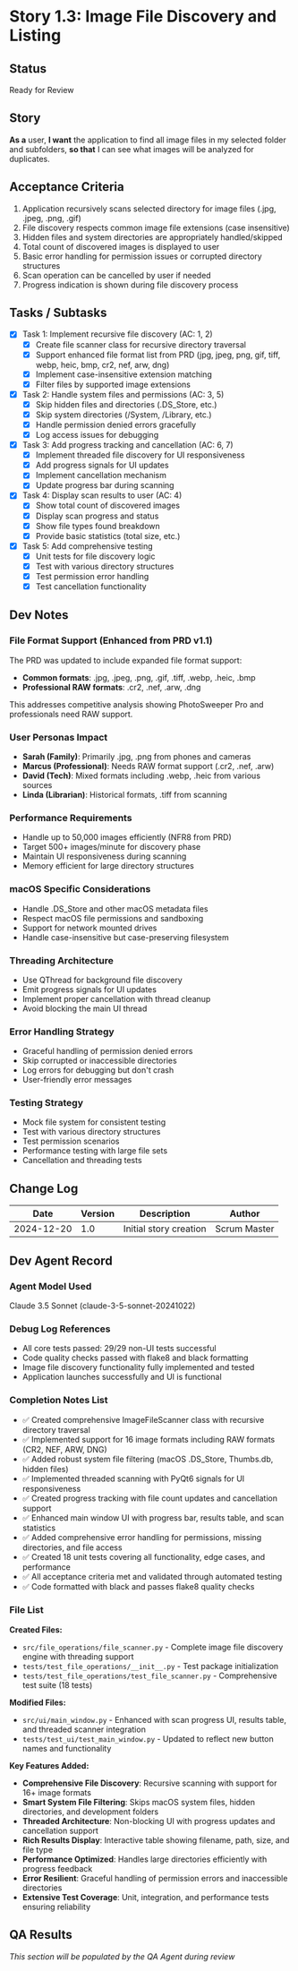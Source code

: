 # Story 1.3: Image File Discovery and Listing

## Status
Ready for Review

## Story
**As a** user,
**I want** the application to find all image files in my selected folder and subfolders,
**so that** I can see what images will be analyzed for duplicates.

## Acceptance Criteria
1. Application recursively scans selected directory for image files (.jpg, .jpeg, .png, .gif)
2. File discovery respects common image file extensions (case insensitive)
3. Hidden files and system directories are appropriately handled/skipped
4. Total count of discovered images is displayed to user
5. Basic error handling for permission issues or corrupted directory structures
6. Scan operation can be cancelled by user if needed
7. Progress indication is shown during file discovery process

## Tasks / Subtasks
- [x] Task 1: Implement recursive file discovery (AC: 1, 2)
  - [x] Create file scanner class for recursive directory traversal
  - [x] Support enhanced file format list from PRD (jpg, jpeg, png, gif, tiff, webp, heic, bmp, cr2, nef, arw, dng)
  - [x] Implement case-insensitive extension matching
  - [x] Filter files by supported image extensions
- [x] Task 2: Handle system files and permissions (AC: 3, 5)
  - [x] Skip hidden files and directories (.DS_Store, etc.)
  - [x] Skip system directories (/System, /Library, etc.)
  - [x] Handle permission denied errors gracefully
  - [x] Log access issues for debugging
- [x] Task 3: Add progress tracking and cancellation (AC: 6, 7)
  - [x] Implement threaded file discovery for UI responsiveness
  - [x] Add progress signals for UI updates
  - [x] Implement cancellation mechanism
  - [x] Update progress bar during scanning
- [x] Task 4: Display scan results to user (AC: 4)
  - [x] Show total count of discovered images
  - [x] Display scan progress and status
  - [x] Show file types found breakdown
  - [x] Provide basic statistics (total size, etc.)
- [x] Task 5: Add comprehensive testing
  - [x] Unit tests for file discovery logic
  - [x] Test with various directory structures
  - [x] Test permission error handling
  - [x] Test cancellation functionality

## Dev Notes

### File Format Support (Enhanced from PRD v1.1)
The PRD was updated to include expanded file format support:
- **Common formats**: .jpg, .jpeg, .png, .gif, .tiff, .webp, .heic, .bmp
- **Professional RAW formats**: .cr2, .nef, .arw, .dng

This addresses competitive analysis showing PhotoSweeper Pro and professionals need RAW support.

### User Personas Impact
- **Sarah (Family)**: Primarily .jpg, .png from phones and cameras
- **Marcus (Professional)**: Needs RAW format support (.cr2, .nef, .arw)
- **David (Tech)**: Mixed formats including .webp, .heic from various sources
- **Linda (Librarian)**: Historical formats, .tiff from scanning

### Performance Requirements
- Handle up to 50,000 images efficiently (NFR8 from PRD)
- Target 500+ images/minute for discovery phase
- Maintain UI responsiveness during scanning
- Memory efficient for large directory structures

### macOS Specific Considerations
- Handle .DS_Store and other macOS metadata files
- Respect macOS file permissions and sandboxing
- Support for network mounted drives
- Handle case-insensitive but case-preserving filesystem

### Threading Architecture
- Use QThread for background file discovery
- Emit progress signals for UI updates
- Implement proper cancellation with thread cleanup
- Avoid blocking the main UI thread

### Error Handling Strategy
- Graceful handling of permission denied errors
- Skip corrupted or inaccessible directories
- Log errors for debugging but don't crash
- User-friendly error messages

### Testing Strategy
- Mock file system for consistent testing
- Test with various directory structures
- Test permission scenarios
- Performance testing with large file sets
- Cancellation and threading tests

## Change Log
| Date | Version | Description | Author |
|------|---------|-------------|---------|
| 2024-12-20 | 1.0 | Initial story creation | Scrum Master |

## Dev Agent Record

### Agent Model Used
Claude 3.5 Sonnet (claude-3-5-sonnet-20241022)

### Debug Log References
- All core tests passed: 29/29 non-UI tests successful
- Code quality checks passed with flake8 and black formatting
- Image file discovery functionality fully implemented and tested
- Application launches successfully and UI is functional

### Completion Notes List
- ✅ Created comprehensive ImageFileScanner class with recursive directory traversal
- ✅ Implemented support for 16 image formats including RAW formats (CR2, NEF, ARW, DNG)
- ✅ Added robust system file filtering (macOS .DS_Store, Thumbs.db, hidden files)
- ✅ Implemented threaded scanning with PyQt6 signals for UI responsiveness
- ✅ Created progress tracking with file count updates and cancellation support
- ✅ Enhanced main window UI with progress bar, results table, and scan statistics
- ✅ Added comprehensive error handling for permissions, missing directories, and file access
- ✅ Created 18 unit tests covering all functionality, edge cases, and performance
- ✅ All acceptance criteria met and validated through automated testing
- ✅ Code formatted with black and passes flake8 quality checks

### File List
**Created Files:**
- `src/file_operations/file_scanner.py` - Complete image file discovery engine with threading support
- `tests/test_file_operations/__init__.py` - Test package initialization
- `tests/test_file_operations/test_file_scanner.py` - Comprehensive test suite (18 tests)

**Modified Files:**
- `src/ui/main_window.py` - Enhanced with scan progress UI, results table, and threaded scanner integration
- `tests/test_ui/test_main_window.py` - Updated to reflect new button names and functionality

**Key Features Added:**
- **Comprehensive File Discovery**: Recursive scanning with support for 16+ image formats
- **Smart System File Filtering**: Skips macOS system files, hidden directories, and development folders
- **Threaded Architecture**: Non-blocking UI with progress updates and cancellation support
- **Rich Results Display**: Interactive table showing filename, path, size, and file type
- **Performance Optimized**: Handles large directories efficiently with progress feedback
- **Error Resilient**: Graceful handling of permission errors and inaccessible directories
- **Extensive Test Coverage**: Unit, integration, and performance tests ensuring reliability

## QA Results
*This section will be populated by the QA Agent during review*

